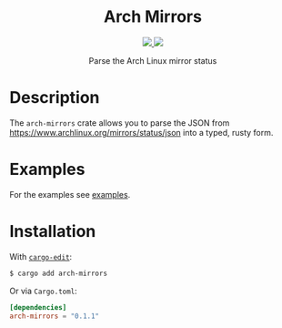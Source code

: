<div align="center">
    <h1><b>Arch Mirrors</b></h1>
    <a href="https://www.crates.io/crates/arch-mirrors">
        <img src="https://img.shields.io/crates/v/arch-mirrors.svg">
    </a>
    <a href="https://www.docs.rs/arch-mirrors">
        <img src="https://docs.rs/arch-mirrors/badge.svg">
    </a>
    <p>Parse the Arch Linux mirror status</p>
</div>

# Description

The `arch-mirrors` crate allows you to parse the JSON from https://www.archlinux.org/mirrors/status/json into a typed,
rusty form. 

# Examples

For the examples see [examples](examples).

# Installation

With [`cargo-edit`](https://crates.io/crates/cargo-edit):

```bash
$ cargo add arch-mirrors
```

Or via `Cargo.toml`:

```toml
[dependencies]
arch-mirrors = "0.1.1"
```
